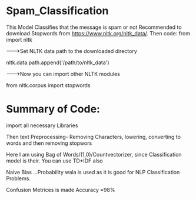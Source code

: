 # Spam_Classification
This Model Classifies that the message is spam or not
Recommended to download Stopwords from  https://www.nltk.org/nltk_data/.
Then code:
from import nltk

--->Set NLTK data path to the downloaded directory

nltk.data.path.append('/path/to/nltk_data')

--->Now you can import other NLTK modules

from nltk.corpus import stopwords

# Summary of Code:
import all necessary Libraries

Then text Preprocessing- Removing Characters, lowering, converting to words and then removing stopwors

Here I am using Bag of Words/(1,0)/Countvectorizer, since Classification model is their. You can use TD*IDF also

Naive Bias ...Probability wala is used as it is good for NLP Classification Problems.

Confusion Metrices is made
Accuracy =98%
